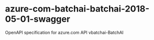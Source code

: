 # azure-com-batchai-batchai-2018-05-01-swagger
OpenAPI specification for azure.com API vbatchai-BatchAI
